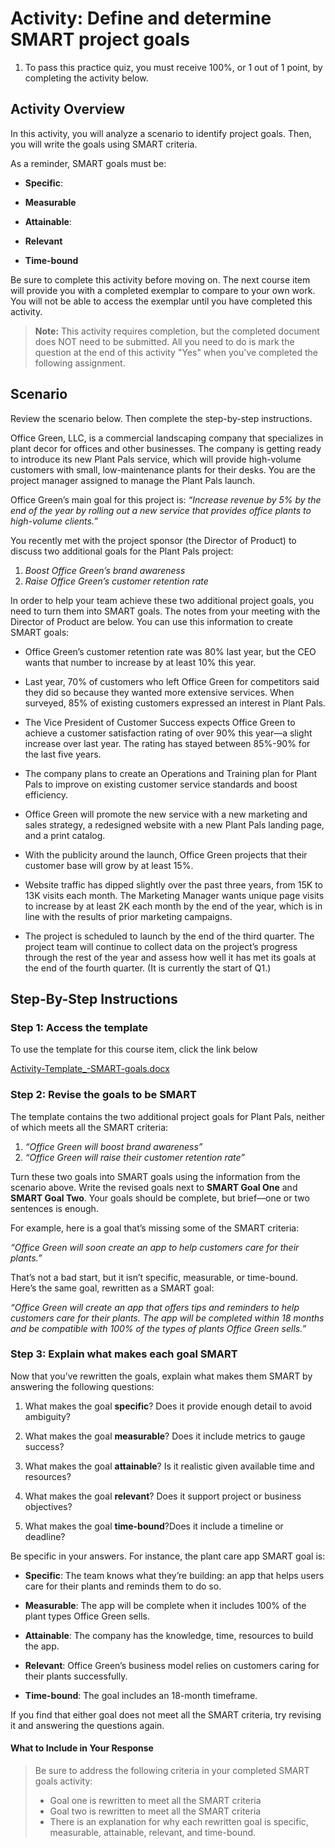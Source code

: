 # Activity: Define and determine SMART project goals

1. To pass this practice quiz, you must receive 100%, or 1 out of 1 point, by completing the activity below.

## Activity Overview
In this activity, you will analyze a scenario to identify project goals. Then, you will write the goals using SMART criteria. 

As a reminder, SMART goals must be:

- **Specific**:

- **Measurable**

- **Attainable**:

- **Relevant**

- **Time-bound**

Be sure to complete this activity before moving on. The next course item will provide you with a completed exemplar to compare to your own work. You will not be able to access the exemplar until you have completed this activity.

> **Note:** This activity requires completion, but the completed document does NOT need to be submitted. All you need to do is mark the question at the end of this activity "Yes" when you've completed the following assignment.

## Scenario
Review the scenario below. Then complete the step-by-step instructions.

Office Green, LLC, is a commercial landscaping company that specializes in plant decor for offices and other businesses. The company is getting ready to introduce its new Plant Pals service, which will provide high-volume customers with small, low-maintenance plants for their desks. You are the project manager assigned to manage the Plant Pals launch.

Office Green’s main goal for this project is: *“Increase revenue by 5% by the end of the year by rolling out a new service that provides office plants to high-volume clients.”*

You recently met with the project sponsor (the Director of Product) to discuss two additional goals for the Plant Pals project:

1. *Boost Office Green’s brand awareness*
2. *Raise Office Green’s customer retention rate*

In order to help your team achieve these two additional project goals, you need to turn them into SMART goals. The notes from your meeting with the Director of Product are below. You can use this information to create SMART goals:

- Office Green’s customer retention rate was 80% last year, but the CEO wants that number to increase by at least 10% this year.

- Last year, 70% of customers who left Office Green for competitors said they did so because they wanted more extensive services. When surveyed, 85% of existing customers expressed an interest in Plant Pals.

- The Vice President of Customer Success expects Office Green to achieve a customer satisfaction rating of over 90% this year—a slight increase over last year. The rating has stayed between 85%-90% for the last five years.

- The company plans to create an Operations and Training plan for Plant Pals to improve on existing customer service standards and boost efficiency.

- Office Green will promote the new service with a new marketing and sales strategy, a redesigned website with a new Plant Pals landing page, and a print catalog. 

- With the publicity around the launch, Office Green projects that their customer base will grow by at least 15%.

- Website traffic has dipped slightly over the past three years, from 15K to 13K visits each month. The Marketing Manager wants unique page visits to increase by at least 2K each month by the end of the year, which is in line with the results of prior marketing campaigns.

- The project is scheduled to launch by the end of the third quarter. The project team will continue to collect data on the project’s progress through the rest of the year and assess how well it has met its goals at the end of the fourth quarter. (It is currently the start of Q1.)

## Step-By-Step Instructions

### Step 1: Access the template
To use the template for this course item, click the link below

[Activity-Template_-SMART-goals.docx](/Starting%20a%20Successful%20Project/Activity/Define%20and%20determine%20SMART%20project%20goals/Activity-Template_-SMART-goals.docx)

### Step 2: Revise the goals to be SMART
The template contains the two additional project goals for Plant Pals, neither of which meets all the SMART criteria:

1. *“Office Green will boost brand awareness”*
2. *“Office Green will raise their customer retention rate”*
   
Turn these two goals into SMART goals using the information from the scenario above. Write the revised goals next to **SMART Goal One** and **SMART Goal Two**. Your goals should be complete, but brief—one or two sentences is enough.

For example, here is a goal that’s missing some of the SMART criteria:

*“Office Green will soon create an app to help customers care for their plants.”*

That’s not a bad start, but it isn’t specific, measurable, or time-bound. Here’s the same goal, rewritten as a SMART goal:

*“Office Green will create an app that offers tips and reminders to help customers care for their plants. The app will be completed within 18 months and be compatible with 100% of the types of plants Office Green sells.”*

### Step 3: Explain what makes each goal SMART
Now that you’ve rewritten the goals, explain what makes them SMART by answering the following questions:

1. What makes the goal **specific**? Does it provide enough detail to avoid ambiguity?

2. What makes the goal **measurable**? Does it include metrics to gauge success?

3. What makes the goal **attainable**? Is it realistic given available time and resources?

4. What makes the goal **relevant**? Does it support project or business objectives?

5. What makes the goal **time-bound**?Does it include a timeline or deadline?

Be specific in your answers. For instance, the plant care app SMART goal is:

- **Specific**: The team knows what they’re building: an app that helps users care for their plants and reminds them to do so. 

- **Measurable**: The app will be complete when it includes 100% of the plant types Office Green sells.

- **Attainable**: The company has the knowledge, time, resources to build the app. 

- **Relevant**: Office Green’s business model relies on customers caring for their plants successfully. 

- **Time-bound**: The goal includes an 18-month timeframe.

If you find that either goal does not meet all the SMART criteria, try revising it and answering the questions again.

#### What to Include in Your Response
> Be sure to address the following criteria in your completed SMART goals activity:
> - Goal one is rewritten to meet all the SMART criteria 
> - Goal two is rewritten to meet all the SMART criteria 
> - There is an explanation for why each rewritten goal is specific, measurable, attainable, relevant, and time-bound.